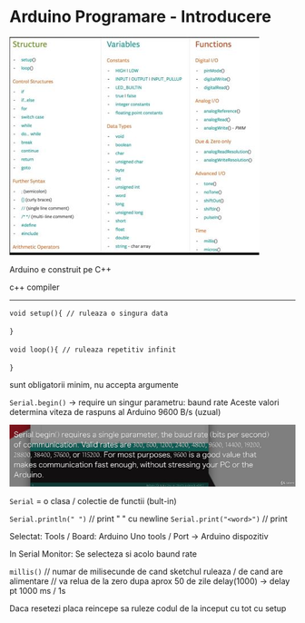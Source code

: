 <h1>Arduino Programare - Introducere</h1>

<img src="_img/16/Arduino1.JPG" alt="Tabel functii" />

Arduino e construit pe C++

c++ compiler

<hr />

```
void setup(){ // ruleaza o singura data

}

void loop(){ // ruleaza repetitiv infinit

}
```


sunt obligatorii minim, nu accepta argumente

`Serial.begin()` -> require un singur parametru: baund rate
Aceste valori determina viteza de raspuns al Arduino
9600 B/s (uzual)

<img src="_img/16/Arduino_1 - baud rate.JPG" alt="baud rate" />

`Serial` = o clasa / colectie de functii (bult-in)

`Serial.println(" ")` // print " " cu newline
`Serial.print("<word>")` // print <word>

Selectat:
Tools / Board: Arduino Uno
tools / Port -> Arduino dispozitiv

In Serial Monitor:
Se selecteza si acolo baund rate

`millis()` // numar de milisecunde de cand sketchul ruleaza / de cand are alimentare
// va relua de la zero dupa aprox 50 de zile
delay(1000) -> delay pt 1000 ms / 1s

Daca resetezi placa reincepe sa ruleze codul de la inceput cu tot cu setup

